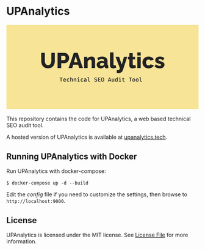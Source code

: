 # UPAnalytics
![UPAnalytics technical SEO tool](/upanalytics.png)

This repository contains the code for UPAnalytics, a web based technical SEO audit tool.

A hosted version of UPAnalytics is available at [upanalytics.tech](https://upanalytics.tech).

## Running UPAnalytics with Docker

Run UPAnalytics with docker-compose:

```shell
$ docker-compose up -d --build
```

Edit the _config_ file if you need to customize the settings, then browse to ```http://localhost:9000```.

## License

UPAnalytics is licensed under the MIT license. See [License File](LICENSE) for more information.
